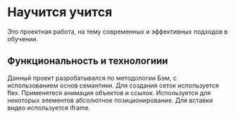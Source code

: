 # Научится учится
Это проектная работа, на тему современных и эффективных подходов в обучении.
## Функциональность и технологиии
Данный проект разробатывался по методологии Бэм, с использованием основ семантики.
Для создания сеток используется flex.
Применятеся анимация объектов и ссылок.
Используется для некоторых элементов абсолютное позиционирование.
Для вставки видео используется iframe.
